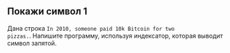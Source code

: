 ## Покажи символ 1

Дана строка <code>In 2010, someone paid 10k Bitcoin for two pizzas.</code>. Напишите программу, используя индексатор, которая выводит символ запятой.